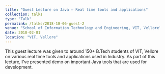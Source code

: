 ```yaml
---
title: "Guest Lecture on Java – Real time tools and applications"
collection: talks
type: "Talk"
permalink: /talks/2018-10-06-guest-2
venue: "School of Information Technology and Engineering, VIT, Vellore"
date: 2018-02-01
location: "VIT, Vellore"
---
```




This guest lecture was given to around 150+ B.Tech students of VIT, Vellore on various real time tools and applications used in Industry. 
As part of this lecture, I've presented demo on important Java tools that are used for development.
